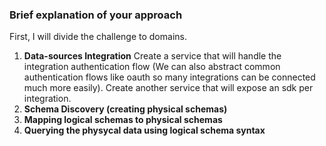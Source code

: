 ### Brief explanation of your approach

First, I will divide the challenge to domains.

1. **Data-sources Integration**
   Create a service that will handle the integration authentication flow (We can also abstract common authentication flows like oauth so many integrations can be connected much more easily).
   Create another service that will expose an sdk per integration.
2. **Schema Discovery (creating physical schemas)**
3. **Mapping logical schemas to physical schemas**
4. **Querying the physycal data using logical schema syntax**
